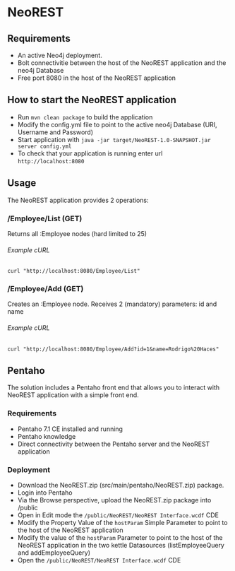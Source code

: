 # NeoREST

Requirements
---
- An active Neo4j deployment.
- Bolt connectivitie between the host of the NeoREST application and the neo4j Database
- Free port 8080 in the host of the NeoREST application

How to start the NeoREST application
---

- Run `mvn clean package` to build the application
- Modify the config.yml file to point to the active neo4j Database (URI, Username and Password)
- Start application with `java -jar target/NeoREST-1.0-SNAPSHOT.jar server config.yml`
- To check that your application is running enter url `http://localhost:8080`

Usage
---
The NeoREST application provides 2 operations:

### /Employee/List (GET)

Returns all :Employee nodes (hard limited to 25)


###### Example cURL

```
curl "http://localhost:8080/Employee/List"
```

### /Employee/Add (GET)

Creates an :Employee node. Receives 2 (mandatory) parameters: id and name

###### Example cURL

```
curl "http://localhost:8080/Employee/Add?id=1&name=Rodrigo%20Haces"
```

Pentaho
---
The solution includes a Pentaho front end that allows you to interact with NeoREST application with a simple front end.

### Requirements
- Pentaho 7.1 CE installed and running
- Pentaho knowledge
- Direct connectivity between the Pentaho server and the NeoREST application

### Deployment
- Download the NeoREST.zip (src/main/pentaho/NeoREST.zip) package.
- Login into Pentaho
- Via the Browse perspective, upload the NeoREST.zip package into /public
- Open in Edit mode the `/public/NeoREST/NeoREST Interface.wcdf` CDE
- Modify the Property Value of the `hostParam`
 Simple Parameter to point to the host of the NeoREST application
- Modify the value of the `hostParam` Parameter to point to the host of the NeoREST application in the two kettle Datasources (listEmployeeQuery and addEmployeeQuery)
- Open the `/public/NeoREST/NeoREST Interface.wcdf` CDE